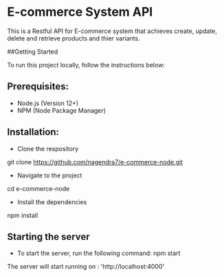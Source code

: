 # E-commerce System API

This is a Restful API for E-commerce system that achieves create, update, delete and retrieve products and thier variants.

##Getting Started

To run this project locally, follow the instructions below:

## Prerequisites:
- Node.js (Version 12+)
- NPM (Node Package Manager)

## Installation:
- Clone the respository
  
git clone https://github.com/nagendra7/e-commerce-node.git

- Navigate to the project
  
cd e-commerce-node

- Install the dependencies
  
npm install

## Starting the server
- To start the server, run the following command:
npm start

The server will start running on : 'http://localhost:4000'





